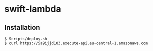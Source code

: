 # swift-lambda

## Installation

```shell
$ Scripts/deploy.sh
$ curl https://5a9ijjd103.execute-api.eu-central-1.amazonaws.com
```
